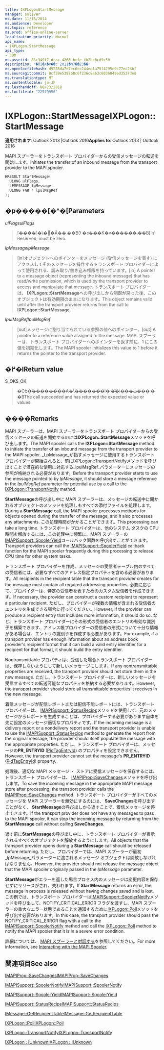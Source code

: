 ```yaml
---
title: IXPLogonStartMessage
manager: soliver
ms.date: 11/16/2014
ms.audience: Developer
ms.topic: reference
ms.prod: office-online-server
localization_priority: Normal
api_name:
- IXPLogon.StartMessage
api_type:
- COM
ms.assetid: 83c349f7-dcac-4268-befe-fb2bc0cd9c50
description: '�ŏI�X�V��: 2011�N7��23��'
ms.openlocfilehash: d9235da7e7ec6ec244ee1a75f4795e9c77ec28bf
ms.sourcegitcommit: 0cf39e5382b8c6f236c8a63c6036849ed3527ded
ms.translationtype: MT
ms.contentlocale: ja-JP
ms.lasthandoff: 08/23/2018
ms.locfileid: "22579950"
---
```

# <a name="ixplogonstartmessage"></a><span data-ttu-id="90b42-103">IXPLogon::StartMessage</span><span class="sxs-lookup"><span data-stu-id="90b42-103">IXPLogon::StartMessage</span></span>

  
  
<span data-ttu-id="90b42-104">**適用されます**: Outlook 2013 |Outlook 2016</span><span class="sxs-lookup"><span data-stu-id="90b42-104">**Applies to**: Outlook 2013 | Outlook 2016</span></span> 
  
<span data-ttu-id="90b42-105">MAPI スプーラーをトランスポート プロバイダーからの受信メッセージの転送を開始します。</span><span class="sxs-lookup"><span data-stu-id="90b42-105">Initiates the transfer of an inbound message from the transport provider to the MAPI spooler.</span></span>
  
```cpp
HRESULT StartMessage(
  ULONG ulFlags,
  LPMESSAGE lpMessage,
  ULONG FAR * lpulMsgRef
);
```

## <a name="parameters"></a><span data-ttu-id="90b42-106">�p�����[�^�[</span><span class="sxs-lookup"><span data-stu-id="90b42-106">Parameters</span></span>

 <span data-ttu-id="90b42-107">_ulFlags_</span><span class="sxs-lookup"><span data-stu-id="90b42-107">_ulFlags_</span></span>
  
> <span data-ttu-id="90b42-108">[����]�\�񂳂�Ă��܂��B0 �ɂ���K�v������܂��B</span><span class="sxs-lookup"><span data-stu-id="90b42-108">[in] Reserved; must be zero.</span></span>
    
 <span data-ttu-id="90b42-109">_lpMessage_</span><span class="sxs-lookup"><span data-stu-id="90b42-109">_lpMessage_</span></span>
  
> <span data-ttu-id="90b42-110">[in]オブジェクトへのポインターをメッセージ (受信メッセージを表す) にアクセスしてそのメッセージを操作するトランスポート プロバイダーによって使用される、読み取り/書き込み権限を持っています。</span><span class="sxs-lookup"><span data-stu-id="90b42-110">[in] A pointer to a message object (representing the inbound message) that has read/write permission, which is used by the transport provider to access and manipulate that message.</span></span> <span data-ttu-id="90b42-111">トランスポート プロバイダーは、 **IXPLogon::StartMessage**への呼び出しから制御が戻った後、このオブジェクトは有効期限のままになります。</span><span class="sxs-lookup"><span data-stu-id="90b42-111">This object remains valid until after the transport provider returns from the call to **IXPLogon::StartMessage**.</span></span>
    
 <span data-ttu-id="90b42-112">_lpulMsgRef_</span><span class="sxs-lookup"><span data-stu-id="90b42-112">_lpulMsgRef_</span></span>
  
> <span data-ttu-id="90b42-113">[out]メッセージに割り当てられている参照の値へのポインター。</span><span class="sxs-lookup"><span data-stu-id="90b42-113">[out] A pointer to a reference value assigned to the message.</span></span> <span data-ttu-id="90b42-114">MAPI スプーラーは、トランスポート プロバイダーへのポインターを返す前に、1 にこの値を初期化します。</span><span class="sxs-lookup"><span data-stu-id="90b42-114">The MAPI spooler initializes this value to 1 before it returns the pointer to the transport provider.</span></span>
    
## <a name="return-value"></a><span data-ttu-id="90b42-115">�߂�l</span><span class="sxs-lookup"><span data-stu-id="90b42-115">Return value</span></span>

<span data-ttu-id="90b42-116">S_OK</span><span class="sxs-lookup"><span data-stu-id="90b42-116">S_OK</span></span> 
  
> <span data-ttu-id="90b42-117">�ʘb���������A�\�������l�܂��͒l���Ԃ���܂��B</span><span class="sxs-lookup"><span data-stu-id="90b42-117">The call succeeded and has returned the expected value or values.</span></span>
    
## <a name="remarks"></a><span data-ttu-id="90b42-118">����</span><span class="sxs-lookup"><span data-stu-id="90b42-118">Remarks</span></span>

<span data-ttu-id="90b42-119">MAPI スプーラーは、MAPI スプーラーをトランスポート プロバイダーからの受信メッセージの転送を開始するのには**IXPLogon::StartMessage**メソッドを呼び出します。</span><span class="sxs-lookup"><span data-stu-id="90b42-119">The MAPI spooler calls the **IXPLogon::StartMessage** method to initiate the transfer of an inbound message from the transport provider to the MAPI spooler.</span></span> <span data-ttu-id="90b42-120">_LpMessage_が指すメッセージに使用するトランスポート プロバイダーが開始されると、前に[IXPLogon::TransportNotify](ixplogon-transportnotify.md)メソッドを呼び出すことで潜在的な使用に対応する_lpulMsgRef_パラメーターにメッセージの参照が格納される必要があります。</span><span class="sxs-lookup"><span data-stu-id="90b42-120">Before the transport provider starts to use the message pointed to by  _lpMessage_, it should store a message reference in the  _lpulMsgRef_ parameter for potential use by a call to the [IXPLogon::TransportNotify](ixplogon-transportnotify.md) method.</span></span> 
  
<span data-ttu-id="90b42-121">**StartMessage**の呼び出し中に MAPI スプーラーは、メッセージの転送中に開かれるオブジェクトのメソッドを処理しもすべての添付ファイルを処理します。</span><span class="sxs-lookup"><span data-stu-id="90b42-121">During a **StartMessage** call, the MAPI spooler processes methods for objects opened during the transfer of the message, and it also processes any attachments.</span></span> <span data-ttu-id="90b42-122">この処理時間がかかることができます。</span><span class="sxs-lookup"><span data-stu-id="90b42-122">This processing can take a long time.</span></span> <span data-ttu-id="90b42-123">トランスポート プロバイダーは、他のシステム タスクの CPU 時間を解放するには、この処理中に頻繁に、MAPI スプーラーの[IMAPISupport::SpoolerYield](imapisupport-spooleryield.md)コールバック関数を呼び出すことができます。</span><span class="sxs-lookup"><span data-stu-id="90b42-123">Transport providers can call the [IMAPISupport::SpoolerYield](imapisupport-spooleryield.md) callback function for the MAPI spooler frequently during this processing to release CPU time for other system tasks.</span></span> 
  
<span data-ttu-id="90b42-124">トランスポート プロバイダーを作成、メッセージの受信者テーブル内のすべての受信者には、必要なすべてのアドレス指定プロパティを含める必要があります。</span><span class="sxs-lookup"><span data-stu-id="90b42-124">All recipients in the recipient table that the transport provider creates for the message must contain all required addressing properties.</span></span> <span data-ttu-id="90b42-125">必要に応じて、プロバイダーは、特定の受信者を表すためのカスタム受信者を作成できます。</span><span class="sxs-lookup"><span data-stu-id="90b42-125">If necessary, the provider can construct a custom recipient to represent a particular recipient.</span></span> <span data-ttu-id="90b42-126">ただし、プロバイダーが複数の情報が含まれる受信者のエントリを生成できる場合に行ってください。</span><span class="sxs-lookup"><span data-stu-id="90b42-126">However, if the provider can produce a recipient entry that includes more information, it should do so.</span></span> <span data-ttu-id="90b42-127">など、トランスポート プロバイダーにその形式の受信者のエントリの有効な識別子を構築できます、アドレス帳プロバイダーの受信者の形式について十分な情報がある場合は、エントリの識別子を作成する必要があります。</span><span class="sxs-lookup"><span data-stu-id="90b42-127">For example, if a transport provider has enough information about an address book provider's recipient format that it can build a valid entry identifier for a recipient for that format, it should build the entry identifier.</span></span>
  
<span data-ttu-id="90b42-128">Nontransmittable プロパティは、受信した場合トランスポート プロバイダーは、保存しないようにして新しいメッセージにします。</span><span class="sxs-lookup"><span data-stu-id="90b42-128">If any nontransmittable properties are received, the transport provider should not store them in the new message.</span></span> <span data-ttu-id="90b42-129">ただし、トランスポート プロバイダーは、新しいメッセージを受信するすべての転送可能なプロパティを格納する必要があります。</span><span class="sxs-lookup"><span data-stu-id="90b42-129">However, the transport provider should store all transmittable properties it receives in the new message.</span></span>
  
<span data-ttu-id="90b42-130">着信メッセージが配信レポートまたは配信不能レポートには、トランスポート プロバイダーは、 [IMAPISupport::StatusRecips](imapisupport-statusrecips.md)メソッドを使用して、元のメッセージからレポートを生成することは、プロバイダーする必要があります自体を先に設定のメッセージ適切なプロパティです。</span><span class="sxs-lookup"><span data-stu-id="90b42-130">If the incoming message is a delivery report or a nondelivery report and the transport provider is unable to use the [IMAPISupport::StatusRecips](imapisupport-statusrecips.md) method to generate the report from the original message, the provider should itself populate the message with the appropriate properties.</span></span> <span data-ttu-id="90b42-131">ただし、トランスポート プロバイダーは、メッセージの**PR_ENTRYID** ([PidTagEntryId](pidtagentryid-canonical-property.md)) のプロパティを設定できません。</span><span class="sxs-lookup"><span data-stu-id="90b42-131">However, the transport provider cannot set the message's **PR_ENTRYID** ([PidTagEntryId](pidtagentryid-canonical-property.md)) property.</span></span>
  
<span data-ttu-id="90b42-132">処理後、適切な MAPI メッセージ ・ ストアに受信メッセージを保存するには、トランスポート プロバイダーは、 [IMAPIProp::SaveChanges](imapiprop-savechanges.md)メソッドを呼び出します。</span><span class="sxs-lookup"><span data-stu-id="90b42-132">To save the incoming message in the appropriate MAPI message store after processing, the transport provider calls the [IMAPIProp::SaveChanges](imapiprop-savechanges.md) method.</span></span> <span data-ttu-id="90b42-133">トランスポート プロバイダーがすべてのメッセージを MAPI スプーラーを無効にするのには、 **SaveChanges**を呼び出すことがなく、 **StartMessage**の呼び出しから返すことで、着信メッセージを停止できます。</span><span class="sxs-lookup"><span data-stu-id="90b42-133">If the transport provider does not have any messages to pass to the MAPI spooler, it can stop the incoming message by returning from the **StartMessage** call without calling **SaveChanges**.</span></span>
  
<span data-ttu-id="90b42-134">返す前に**StartMessage**の呼び出し中に、トランスポート プロバイダーが表示されるすべてのオブジェクトを解放するようにします。</span><span class="sxs-lookup"><span data-stu-id="90b42-134">All objects that the transport provider opens during a **StartMessage** call should be released before returning.</span></span> <span data-ttu-id="90b42-135">ただし、プロバイダーでは、MAPI スプーラーが最初_lpMessage_パラメーターに渡されるメッセージ オブジェクトは開放しなければなりません。</span><span class="sxs-lookup"><span data-stu-id="90b42-135">However, the provider should not release the message object that the MAPI spooler originally passed in the  _lpMessage_ parameter.</span></span> 
  
<span data-ttu-id="90b42-136">**StartMessage**がエラーを返した場合プロセス内のメッセージは変更内容を保存せずにリリースがされ、失われます。</span><span class="sxs-lookup"><span data-stu-id="90b42-136">If **StartMessage** returns an error, the message in process is released without having changes saved and is lost.</span></span> <span data-ttu-id="90b42-137">この例では、トランスポート プロバイダーは[IMAPISupport::SpoolerNotify](imapisupport-spoolernotify.md)メソッドを呼び出して、NOTIFY_CRITICAL_ERROR フラグを渡すし、MAPI スプーラーの重大なエラー状態であることを通知するために[IXPLogon::Poll](ixplogon-poll.md)メソッドを呼び出す必要があります。</span><span class="sxs-lookup"><span data-stu-id="90b42-137">In this case, the transport provider should pass the NOTIFY_CRITICAL_ERROR flag with a call to the [IMAPISupport::SpoolerNotify](imapisupport-spoolernotify.md) method and call the [IXPLogon::Poll](ixplogon-poll.md) method to notify the MAPI spooler that it is in a severe error condition.</span></span> 
  
<span data-ttu-id="90b42-138">詳細については、 [MAPI スプーラーと対話する](interacting-with-the-mapi-spooler.md)を参照してください。</span><span class="sxs-lookup"><span data-stu-id="90b42-138">For more information, see [Interacting with the MAPI Spooler](interacting-with-the-mapi-spooler.md).</span></span> 
  
## <a name="see-also"></a><span data-ttu-id="90b42-139">関連項目</span><span class="sxs-lookup"><span data-stu-id="90b42-139">See also</span></span>



[<span data-ttu-id="90b42-140">IMAPIProp::SaveChanges</span><span class="sxs-lookup"><span data-stu-id="90b42-140">IMAPIProp::SaveChanges</span></span>](imapiprop-savechanges.md)
  
[<span data-ttu-id="90b42-141">IMAPISupport::SpoolerNotify</span><span class="sxs-lookup"><span data-stu-id="90b42-141">IMAPISupport::SpoolerNotify</span></span>](imapisupport-spoolernotify.md)
  
[<span data-ttu-id="90b42-142">IMAPISupport::SpoolerYield</span><span class="sxs-lookup"><span data-stu-id="90b42-142">IMAPISupport::SpoolerYield</span></span>](imapisupport-spooleryield.md)
  
[<span data-ttu-id="90b42-143">IMAPISupport::StatusRecips</span><span class="sxs-lookup"><span data-stu-id="90b42-143">IMAPISupport::StatusRecips</span></span>](imapisupport-statusrecips.md)
  
[<span data-ttu-id="90b42-144">IMessage::GetRecipientTable</span><span class="sxs-lookup"><span data-stu-id="90b42-144">IMessage::GetRecipientTable</span></span>](imessage-getrecipienttable.md)
  
[<span data-ttu-id="90b42-145">IXPLogon::Poll</span><span class="sxs-lookup"><span data-stu-id="90b42-145">IXPLogon::Poll</span></span>](ixplogon-poll.md)
  
[<span data-ttu-id="90b42-146">IXPLogon::TransportNotify</span><span class="sxs-lookup"><span data-stu-id="90b42-146">IXPLogon::TransportNotify</span></span>](ixplogon-transportnotify.md)
  
[<span data-ttu-id="90b42-147">IXPLogon : IUnknown</span><span class="sxs-lookup"><span data-stu-id="90b42-147">IXPLogon : IUnknown</span></span>](ixplogoniunknown.md)

